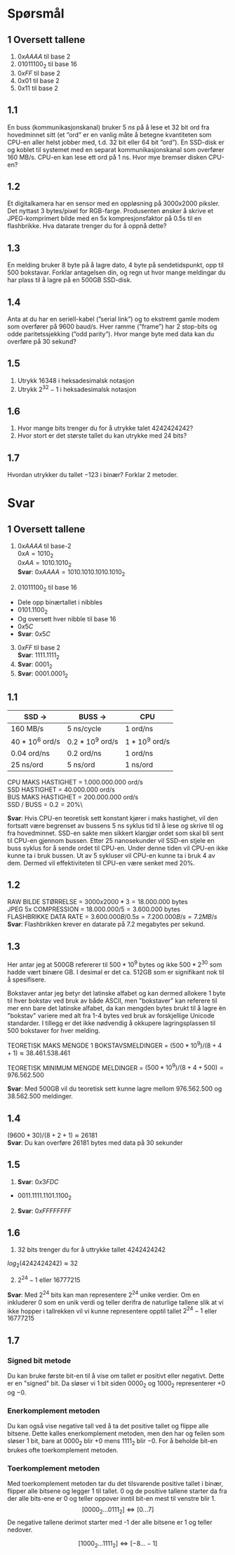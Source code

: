 # Spørsmål
## 1 Oversett tallene 
1. $0xAAAA$ til base 2
2. $01011100_2$ til base 16
3. $0xFF$ til base 2
4. $0x01$ til base 2
5. $0x11$ til base 2
## 1.1 
En buss (kommunikasjonskanal) bruker 5 _ns_ på å lese et 32 bit ord fra hovedminnet sitt (et ”ord” er en vanlig måte å betegne kvantiteten som CPU-en aller helst jobber med, t.d. 32 bit eller 64 bit ”ord”).
En SSD-disk er og koblet til systemet med en separat kommunikasjonskanal som overfører 160 MB/s. 
CPU-en kan lese ett ord på 1 ns. 
Hvor mye bremser disken CPU-en?
## 1.2
Et digitalkamera har en sensor med en oppløsning på 3000x2000 piksler. 
Det nyttast 3 bytes/pixel for RGB-farge. 
Produsenten ønsker å skrive et JPEG-komprimert bilde med en 5x kompresjonsfaktor på 0.5s til en flashbrikke. 
Hva datarate trenger du for å oppnå dette?
## 1.3
En melding bruker 8 byte på å lagre dato, 4 byte på sendetidspunkt, opp til 500 bokstavar. 
Forklar antagelsen din, og regn ut hvor mange meldingar du har plass til å lagre på en 500GB SSD-disk.
## 1.4
Anta at du har en seriell-kabel (”serial link”) og to ekstremt gamle modem som overfører på 9600 baud/s. 
Hver ramme (”frame”) har 2 stop-bits og odde paritetssjekking (”odd parity”).
Hvor mange byte med data kan du overføre på 30 sekund?
## 1.5
1. Utrykk $16348$ i heksadesimalsk notasjon
2. Utrykk $2^{32} − 1$ i heksadesimalsk notasjon
## 1.6
1. Hvor mange bits trenger du for å utrykke talet 4242424242?
2. Hvor stort er det største tallet du kan utrykke med 24 bits?
## 1.7
Hvordan utrykker du tallet −123 i binær? Forklar 2 metoder.
# Svar
## 1 Oversett tallene
1. $0xAAAA$ til base-2\
$0xA = 1010_2$\
$0xAA = 1010.1010_2$\
**Svar**: $0xAAAA = 1010.1010.1010.1010_2$

2. $01011100_2$ til base 16
  - Dele opp binærtallet i nibbles
  - $0101.1100_2$
  - Og oversett hver nibble til base 16
  - $0x5C$
  - **Svar**: $0x5C$
3. $0xFF$ til base 2\
**Svar**: $1111.1111_2$
4. **Svar**: $0001_2$
5. **Svar**: $0001.0001_2$
## 1.1 
SSD -> | BUSS -> | CPU
--- | --- | ---
160 MB/s| 5 ns/cycle | 1 ord/ns
$40*10^6$ ord/s | $0.2*10^9$ ord/s | $1*10^9$ ord/s
$0.04$ ord/ns | $0.2$ ord/ns | 1 ord/ns
25 ns/ord | 5 ns/ord | 1 ns/ord

CPU MAKS HASTIGHET = $1.000.000.000$ ord/s\
SSD HASTIGHET = $40.000.000$ ord/s\
BUS MAKS HASTIGHET = $200.000.000$ ord/s\
SSD / BUSS = $0.2 = 20\%$\

**Svar**: Hvis CPU-en teoretisk sett konstant kjører i maks hastighet, vil den fortsatt være begrenset av bussens 5 ns syklus tid til å lese og skrive til og fra hovedminnet. 
SSD-en sakte men sikkert klargjør ordet som skal bli sent til CPU-en gjennom bussen. 
Etter 25 nanosekunder vil SSD-en stjele en buss syklus for å sende ordet til CPU-en. 
Under denne tiden vil CPU-en ikke kunne ta i bruk bussen. 
Ut av 5 sykluser vil CPU-en kunne ta i bruk 4 av dem. 
Dermed vil effektiviteten til CPU-en være senket med 20%.
## 1.2
RAW BILDE STØRRELSE = $3000x2000*3 = 18.000.000$ bytes\
JPEG 5x COMPRESSION = $18.000.000/5 = 3.600.000$ bytes\
FLASHBRIKKE DATA RATE = $3.600.000 B/0.5s = 7.200.000 B/s = 7.2 MB/s$\
**Svar**: Flashbrikken krever en datarate på $7.2$ megabytes per sekund.
## 1.3
Her antar jeg at 500GB refererer til $500 * 10^9$ bytes og ikke $500 * 2^30$ som hadde vært binære GB. I desimal er det ca. 512GB som er signifikant nok til å spesifisere.

Bokstaver antar jeg betyr det latinske alfabet og kan dermed allokere 1 byte til hver bokstav ved bruk av både ASCII, men "bokstaver" kan referere til mer enn bare det latinske alfabet, da kan mengden bytes brukt til å lagre èn "bokstav" variere med alt fra 1-4 bytes ved bruk av forskjellige Unicode standarder. 
I tillegg er det ikke nødvendig å okkupere lagringsplassen til 500 bokstaver for hver melding.

TEORETISK MAKS MENGDE 1 BOKSTAVSMELDINGER = $(500*10^9)/(8+4+1) \approx 38.461.538.461$

TEORETISK MINIMUM MENGDE MELDINGER = $(500*10^9)/(8+4+500)=976.562.500$

**Svar**: Med 500GB vil du teoretisk sett kunne lagre mellom $976.562.500$ og $38.562.500$ meldinger.
## 1.4
$(9600*30)/(8+2+1) \approx 26181$\
**Svar**: Du kan overføre 26181 bytes med data på 30 sekunder
## 1.5
1. **Svar**: $0x3FDC$ 
  - $0011.1111.1101.1100_2$
2. **Svar**: $0xFFFFFFFF$
## 1.6
1. $32$ bits trenger du for å uttrykke tallet $4242424242$

$log_2(4242424242) \approx 32$

2. $2^{24} - 1$ eller $16777215$

**Svar**: Med $2^{24}$ bits kan man representere $2^{24}$ unike verdier. Om en inkluderer 0 som en unik verdi og teller derifra de naturlige tallene slik at vi ikke hopper i tallrekken vil vi kunne representere opptil tallet $2^{24}-1$ eller 16777215
## 1.7

### Signed bit metode
Du kan bruke første bit-en til å vise om tallet er positivt eller negativt. 
Dette er en "signed" bit. 
Da sløser vi 1 bit siden $0000_2$ og $1000_2$ representerer $+0$ og $-0$. 

### Enerkomplement metoden
Du kan også vise negative tall ved å ta det positive tallet og flippe alle bitsene. 
Dette kalles enerkomplement metoden, men den har og feilen som sløser 1 bit, bare at $0000_2$ blir $+0$ mens $1111_2$ blir $-0$. 
For å beholde bit-en brukes ofte toerkomplement metoden.

### Toerkomplement metoden
Med toerkomplement metoden tar du det tilsvarende positive tallet i binær, flipper alle bitsene og legger 1 til tallet.
0 og de positive tallene starter da fra der alle bits-ene er 0 og teller oppover inntil bit-en mest til venstre blir 1.
$$[0000_2 ... 0111_2] \iff [0...7]$$ 
De negative tallene derimot starter med -1 der alle bitsene er 1 og teller nedover.

$$[1000_2 ... 1111_2] \iff [-8...-1]$$